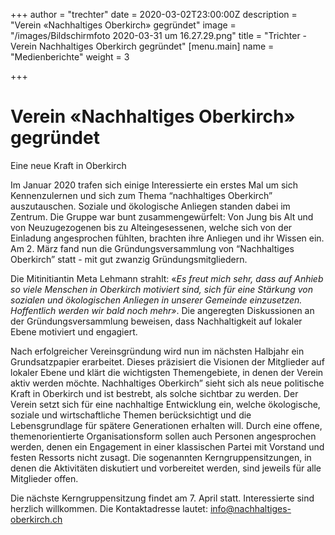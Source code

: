 +++
author = "trechter"
date = 2020-03-02T23:00:00Z
description = "Verein «Nachhaltiges Oberkirch» gegründet"
image = "/images/Bildschirmfoto 2020-03-31 um 16.27.29.png"
title = "Trichter - Verein Nachhaltiges Oberkirch gegründet"
[menu.main]
name = "Medienberichte"
weight = 3

+++
# Verein «Nachhaltiges Oberkirch» gegründet

Eine neue Kraft in Oberkirch

Im Januar 2020 trafen sich einige Interessierte ein erstes Mal um sich Kennenzulernen und sich zum Thema “nachhaltiges Oberkirch” auszutauschen. Soziale und ökologische Anliegen standen dabei im Zentrum. Die Gruppe war bunt zusammengewürfelt: Von Jung bis Alt und von Neuzugezogenen bis zu Alteingesessenen, welche sich von der Einladung angesprochen fühlten, brachten ihre Anliegen und ihr Wissen ein. Am 2. März fand nun die Gründungsversammlung von “Nachhaltiges Oberkirch” statt - mit gut zwanzig Gründungsmitgliedern.

Die Mitinitiantin Meta Lehmann strahlt: «_Es freut mich sehr, dass auf Anhieb so viele Menschen in Oberkirch motiviert sind, sich für eine Stärkung von sozialen und ökologischen Anliegen in unserer Gemeinde einzusetzen. Hoffentlich werden wir bald noch mehr»_. Die angeregten Diskussionen an der Gründungsversammlung beweisen, dass Nachhaltigkeit auf lokaler Ebene motiviert und engagiert.

Nach erfolgreicher Vereinsgründung wird nun im nächsten Halbjahr ein Grundsatzpapier erarbeitet. Dieses präzisiert die Visionen der Mitglieder auf lokaler Ebene und klärt die wichtigsten Themengebiete, in denen der Verein aktiv werden möchte. Nachhaltiges Oberkirch” sieht sich als neue politische Kraft in Oberkirch und ist bestrebt, als solche sichtbar zu werden. Der Verein setzt sich für eine nachhaltige Entwicklung ein, welche ökologische, soziale und wirtschaftliche Themen berücksichtigt und die Lebensgrundlage für spätere Generationen erhalten will. Durch eine offene, themenorientierte Organisationsform sollen auch Personen angesprochen werden, denen ein Engagement in einer klassischen Partei mit Vorstand und festen Ressorts nicht zusagt. Die sogenannten Kerngruppensitzungen, in denen die Aktivitäten diskutiert und vorbereitet werden, sind jeweils für alle Mitglieder offen.

Die nächste Kerngruppensitzung findet am 7. April statt. Interessierte sind herzlich willkommen. Die Kontaktadresse lautet: [info@nachhaltiges-oberkirch.ch](mailto:info@nachhaltiges-oberkirch.ch)